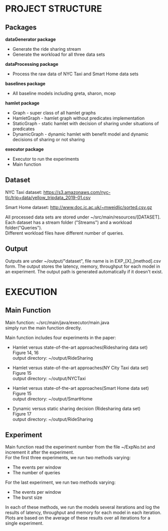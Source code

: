 PROJECT STRUCTURE
====

Packages
----
**dataGenerator package**
* Generate the ride sharing stream
* Generate the workload for all three data sets

**dataProcessing package**
* Process the raw data of NYC Taxi and Smart Home data sets

**baselines package**
* All baseline models including greta, sharon, mcep

**hamlet package**
* Graph - super class of all hamlet graphs
* HamletGraph - hamlet graph without predicates implementation
* StaticGraph - static hamlet with decision of sharing under situations of predicates
* DynamicGraph - dynamic hamlet with benefit model and dynamic decisions of sharing or not sharing

**executor package**
* Executor to run the experiments
* Main function

Dataset
----

 NYC Taxi dataset: https://s3.amazonaws.com/nyc-tlc/trip+data/yellow_tripdata_2019-01.csv
 
 Smart Home dataset: http://www.doc.ic.ac.uk/~mweidlic/sorted.csv.gz

 All processed data sets are stored under ~/src/main/resources/[DATASET].<br>
 Each dataset has a stream folder ("Streams") and a workload folder("Queries").<br>
 Different workload files have different number of queries.<br>

Output
----

 Outputs are under ~/output/"dataset", file name is in EXP_[X]_[method].csv form.
 The output stores the latency, memory, throughput for each model in an experiment.
 The output path is generated automatically if it doesn't exist.


EXECUTION
====

Main Function
----


 Main function: ~/src/main/java/executor/main.java<br>
 simply run the main function directly.

 Main function includes four experiments in the paper:
 * Hamlet versus state-of-the-art approaches(Ridesharing data set)<br>
     Figure 14, 16<br>
     output directory: ~/output/RideSharing

 * Hamlet versus state-of-the-art approaches(NY City Taxi data set)<br>
     Figure 15<br>
     output directory: ~/output/NYCTaxi

 * Hamlet versus state-of-the-art approaches(Smart Home data set)<br>
     Figure 15<br>
     output directory: ~/output/SmartHome

 * Dynamic versus static sharing decision (Ridesharing data set)<br>
     Figure 17<br>
     output directory: ~/output/RideSharing

Experiment
----
 Main function read the experiment number from the file ~/ExpNo.txt and increment it after the experiment.<br>
 For the first three experiments, we run two methods varying:
* The events per window
* The number of queries

 For the last experiment, we run two methods varying:
* The events per window
* The burst size


 In each of these methods, we run the models several iterations and log the results of latency, throughput and memory for each model in each iteration.
 Plots are based on the average of these results over all iterations for a single experiment.

